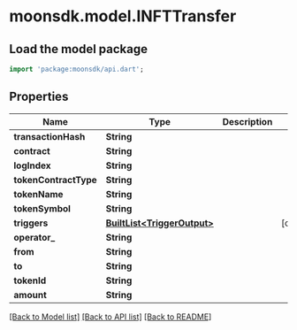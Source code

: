 # moonsdk.model.INFTTransfer

## Load the model package
```dart
import 'package:moonsdk/api.dart';
```

## Properties
Name | Type | Description | Notes
------------ | ------------- | ------------- | -------------
**transactionHash** | **String** |  | 
**contract** | **String** |  | 
**logIndex** | **String** |  | 
**tokenContractType** | **String** |  | 
**tokenName** | **String** |  | 
**tokenSymbol** | **String** |  | 
**triggers** | [**BuiltList&lt;TriggerOutput&gt;**](TriggerOutput.md) |  | [optional] 
**operator_** | **String** |  | 
**from** | **String** |  | 
**to** | **String** |  | 
**tokenId** | **String** |  | 
**amount** | **String** |  | 

[[Back to Model list]](../README.md#documentation-for-models) [[Back to API list]](../README.md#documentation-for-api-endpoints) [[Back to README]](../README.md)


